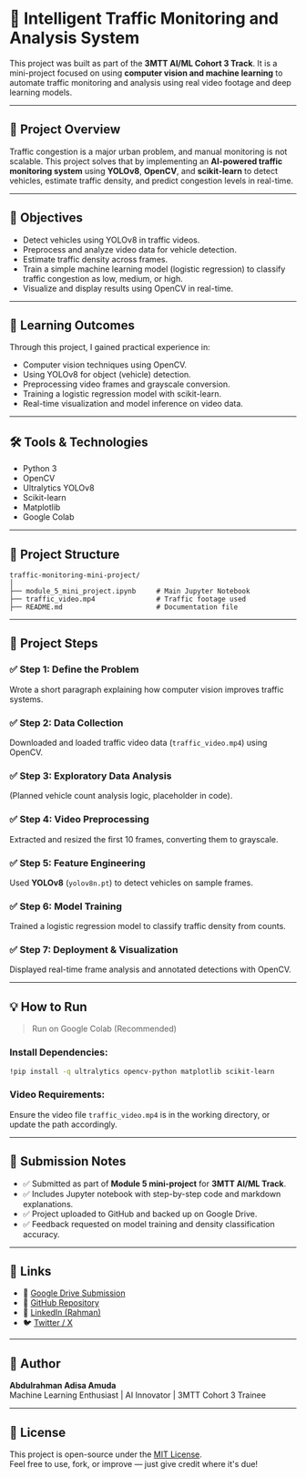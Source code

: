 # 🚦 Intelligent Traffic Monitoring and Analysis System

This project was built as part of the **3MTT AI/ML Cohort 3 Track**. It is a mini-project focused on using **computer vision and machine learning** to automate traffic monitoring and analysis using real video footage and deep learning models.

---

## 📌 Project Overview

Traffic congestion is a major urban problem, and manual monitoring is not scalable. This project solves that by implementing an **AI-powered traffic monitoring system** using **YOLOv8**, **OpenCV**, and **scikit-learn** to detect vehicles, estimate traffic density, and predict congestion levels in real-time.

---

## 🎯 Objectives

- Detect vehicles using YOLOv8 in traffic videos.
- Preprocess and analyze video data for vehicle detection.
- Estimate traffic density across frames.
- Train a simple machine learning model (logistic regression) to classify traffic congestion as low, medium, or high.
- Visualize and display results using OpenCV in real-time.

---

## 🧠 Learning Outcomes

Through this project, I gained practical experience in:

- Computer vision techniques using OpenCV.
- Using YOLOv8 for object (vehicle) detection.
- Preprocessing video frames and grayscale conversion.
- Training a logistic regression model with scikit-learn.
- Real-time visualization and model inference on video data.

---

## 🛠️ Tools & Technologies

- Python 3
- OpenCV
- Ultralytics YOLOv8
- Scikit-learn
- Matplotlib
- Google Colab

---

## 📁 Project Structure

```
traffic-monitoring-mini-project/
│
├── module_5_mini_project.ipynb     # Main Jupyter Notebook
├── traffic_video.mp4               # Traffic footage used
├── README.md                       # Documentation file
```

---

## 🚀 Project Steps

### ✅ Step 1: Define the Problem  
Wrote a short paragraph explaining how computer vision improves traffic systems.

### ✅ Step 2: Data Collection  
Downloaded and loaded traffic video data (`traffic_video.mp4`) using OpenCV.

### ✅ Step 3: Exploratory Data Analysis  
(Planned vehicle count analysis logic, placeholder in code).

### ✅ Step 4: Video Preprocessing  
Extracted and resized the first 10 frames, converting them to grayscale.

### ✅ Step 5: Feature Engineering  
Used **YOLOv8** (`yolov8n.pt`) to detect vehicles on sample frames.

### ✅ Step 6: Model Training  
Trained a logistic regression model to classify traffic density from counts.

### ✅ Step 7: Deployment & Visualization  
Displayed real-time frame analysis and annotated detections with OpenCV.

---

## 💡 How to Run

> Run on Google Colab (Recommended)

### Install Dependencies:
```bash
!pip install -q ultralytics opencv-python matplotlib scikit-learn
```

### Video Requirements:
Ensure the video file `traffic_video.mp4` is in the working directory, or update the path accordingly.

---

## 📝 Submission Notes

- ✅ Submitted as part of **Module 5 mini-project** for **3MTT AI/ML Track**.
- ✅ Includes Jupyter notebook with step-by-step code and markdown explanations.
- ✅ Project uploaded to GitHub and backed up on Google Drive.
- ✅ Feedback requested on model training and density classification accuracy.

---

## 🔗 Links

- 📂 [Google Drive Submission](https://drive.google.com/file/d/1Rc62TtLtxqgtCdOR1uz8n3Nlb8QyEEP6/view?usp=sharing)
- 🔗 [GitHub Repository](https://github.com/adisar6402)
- 🧠 [LinkedIn (Rahman)](https://www.linkedin.com/in/abdulrahman--engineering-ai-ml/)
- 🐦 [Twitter / X](https://x.com/RahmanAdis42469)

---

## 👤 Author

**Abdulrahman Adisa Amuda**  
Machine Learning Enthusiast | AI Innovator | 3MTT Cohort 3 Trainee

---

## 📜 License

This project is open-source under the [MIT License](https://opensource.org/licenses/MIT).  
Feel free to use, fork, or improve — just give credit where it's due!

